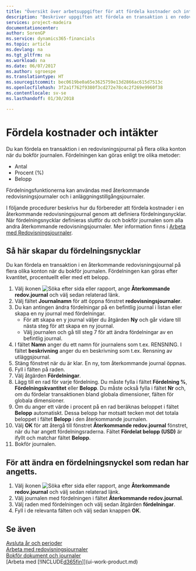 ```yaml
---
title: "Översikt över arbetsuppgifter för att fördela kostnader och intäkter | Microsoft Docs"
description: "Beskriver uppgiften att fördela en transaktion i en redovisningsjournal på flera olika konton när du bokför journalen."
services: project-madeira
documentationcenter: 
author: SorenGP
ms.service: dynamics365-financials
ms.topic: article
ms.devlang: na
ms.tgt_pltfrm: na
ms.workload: na
ms.date: 06/07/2017
ms.author: sgroespe
ms.translationtype: HT
ms.sourcegitcommit: bec0619be0a65e3625759e13d2866ac615d7513c
ms.openlocfilehash: 3f2a1f762f9380f3cd272e78c4c2f269e9960f38
ms.contentlocale: sv-se
ms.lasthandoff: 01/30/2018

---
```

# <a name="allocate-costs-and-income"></a>Fördela kostnader och intäkter
Du kan fördela en transaktion i en redovisningsjournal på flera olika konton när du bokför journalen. Fördelningen kan göras enligt tre olika metoder:

* Antal
* Procent (%)
* Belopp

Fördelningsfunktionerna kan användas med återkommande redovisningsjournaler och i anläggningstillgångsjournaler.
<!--You can also distribute the cost or revenue of a line to an intercompany partner when you post a sales or purchase document. When you post the document, a line will be posted in your general journal, and a corresponding line will be created in the intercompany outbox.-->

I följande procedurer beskrivs hur du förbereder att fördela kostnader i en återkommande redovisningsjournal genom att definiera fördelningsnycklar. När fördelningsnycklar definieras slutför du och bokför journalen som alla andra återkommande redovisningsjournaler. Mer information finns i [Arbeta med Redovisningsjournaler](ui-work-general-journals.md).

## <a name="to-set-up-allocation-keys"></a>Så här skapar du fördelningsnycklar
Du kan fördela en transaktion i en återkommande redovisningsjournal på flera olika konton när du bokför journalen. Fördelningen kan göras efter kvantitet, procentuellt eller med ett belopp.
1. Välj ikonen ![Söka efter sida eller rapport](media/ui-search/search_small.png "Ikonen Söka efter sida eller rapport"), ange **Återkommande redov.journal** och välj sedan relaterad länk.
2. Välj fältet **Journalnamn** för att öppna fönstret **redovisningsjournaler**.
3. Du kan antingen ändra fördelningar på en befintlig journal i listan eller skapa en ny journal med fördelningar.
   * För att skapa en y journal väljer du åtgärden **Ny** och går vidare till nästa steg för att skapa en ny journal.
   * Välj journalen och gå till steg 7 för att ändra fördelningar av en befintlig journal.    
4. I fältet **Namn** anger du ett namn för journalens som t.ex. RENSNING. I fältet **beskrivning** anger du en beskrivning som t.ex. Rensning av utläggsjournal.
5. Stäng fönstret när du är klar. En ny, tom återkommande journal öppnas.
6. Fyll i fälten på raden.
7. Välj åtgärden **Fördelningar**.
8. Lägg till en rad för varje fördelning. Du måste fylla i fältet **Fördelning %**, **Fördelningskvantitet** eller **Belopp**. Du måste också fylla i fältet **Nr** och, om du fördelar transaktionen bland globala dimensioner, fälten för globala dimensioner.
9. Om du anger ett värde i procent på en rad beräknas beloppet i fältet **Belopp** automatiskt. Dessa belopp har motsatt tecken mot det totala beloppet i fältet **Belopp** i den återkommande journalen.
10. Välj **OK** för att återgå till fönstret **Återkommande redov.journal** fönstret, när du har angett fördelningsraderna. Fältet **Fördelat belopp (USD)** är ifyllt och matchar fältet **Belopp**.
11. Bokför journalen.

## <a name="to-change-an-allocation-key-that-has-already-been-set-up"></a>För att ändra en fördelningsnyckel som redan har angetts.
1. Välj ikonen ![Söka efter sida eller rapport](media/ui-search/search_small.png "Ikonen Söka efter sida eller rapport"), ange **Återkommande redov.journal** och välj sedan relaterad länk.
2. Välj journalen med fördelningen i fältet **Återkommande redov.journal**.
3. Välj raden med fördelningen och välj sedan åtgärden **fördelningar**.
4. Fyll i de relevanta fälten och välj sedan knappen **OK**.

## <a name="see-also"></a>Se även
[Avsluta år och perioder](year-close-years-periods.md)  
[Arbeta med redovisningsjournaler](ui-work-general-journals.md)    
[Bokför dokument och journaler](ui-post-documents-journals.md)    
[Arbeta med [!INCLUDE[d365fin](includes/d365fin_md.md)]](ui-work-product.md)

